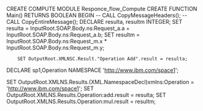 CREATE COMPUTE MODULE Responce_flow_Compute
	CREATE FUNCTION Main() RETURNS BOOLEAN
	BEGIN
		-- CALL CopyMessageHeaders();
		-- CALL CopyEntireMessage();
		DECLARE  resulta, resultm INTEGER;
		SET resulta = InputRoot.SOAP.Body.ns:Request_a.a +  InputRoot.SOAP.Body.ns:Request_a.b;
		SET resultm = InputRoot.SOAP.Body.ns:Request_m.x * InputRoot.SOAP.Body.ns:Request_m.y;
		
		
		SET OutputRoot.XMLNSC.Result."Operation Add".result = resulta;

DECLARE sp1,Operation NAMESPACE 'http://www.ibm.com/space1';


SET OutputRoot.XMLNS.Results.(XML.NamespaceDecl)xmlns:Operation = 'http://www.ibm.com/space1'; 
SET OutputRoot.XMLNS.Results.Operation:add.result = resulta;
SET OutputRoot.XMLNS.Results.Operation:mul.result = resultm;
